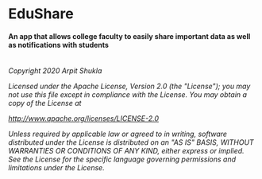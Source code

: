# EduShare
#### An app that allows college faculty to easily share important data as well as notifications with students<br></br>
*Copyright 2020 Arpit Shukla*

*Licensed under the Apache License, Version 2.0 (the "License");*
*you may not use this file except in compliance with the License.*
*You may obtain a copy of the License at*

   *http://www.apache.org/licenses/LICENSE-2.0*

*Unless required by applicable law or agreed to in writing, software*
*distributed under the License is distributed on an "AS IS" BASIS,*
*WITHOUT WARRANTIES OR CONDITIONS OF ANY KIND, either express or implied.*
*See the License for the specific language governing permissions and*
*limitations under the License.*
